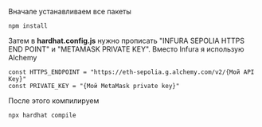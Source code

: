 Вначале устанавливаем все пакеты
```
npm install
```

Затем в **hardhat.config.js** нужно прописать "INFURA SEPOLIA HTTPS END POINT" и "METAMASK PRIVATE KEY". Вместо Infura я использую Alchemy

```
const HTTPS_ENDPOINT = "https://eth-sepolia.g.alchemy.com/v2/{Мой API Key}"
const PRIVATE_KEY = "{Мой MetaMask private key}"

```

После этого компилируем
```
npx hardhat compile
```


